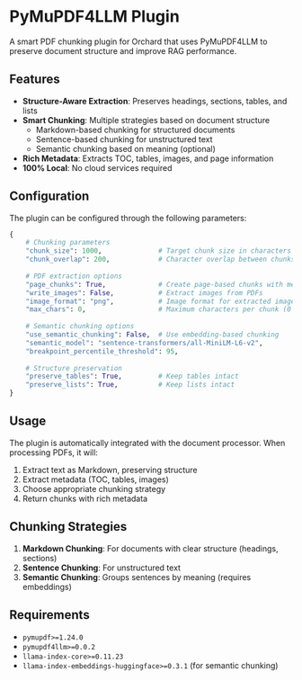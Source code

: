 # PyMuPDF4LLM Plugin

A smart PDF chunking plugin for Orchard that uses PyMuPDF4LLM to preserve document structure and improve RAG performance.

## Features

- **Structure-Aware Extraction**: Preserves headings, sections, tables, and lists
- **Smart Chunking**: Multiple strategies based on document structure
  - Markdown-based chunking for structured documents
  - Sentence-based chunking for unstructured text
  - Semantic chunking based on meaning (optional)
- **Rich Metadata**: Extracts TOC, tables, images, and page information
- **100% Local**: No cloud services required

## Configuration

The plugin can be configured through the following parameters:

```python
{
    # Chunking parameters
    "chunk_size": 1000,              # Target chunk size in characters
    "chunk_overlap": 200,            # Character overlap between chunks
    
    # PDF extraction options
    "page_chunks": True,             # Create page-based chunks with metadata
    "write_images": False,           # Extract images from PDFs
    "image_format": "png",           # Image format for extracted images
    "max_chars": 0,                  # Maximum characters per chunk (0 = no limit)
    
    # Semantic chunking options
    "use_semantic_chunking": False,  # Use embedding-based chunking
    "semantic_model": "sentence-transformers/all-MiniLM-L6-v2",
    "breakpoint_percentile_threshold": 95,
    
    # Structure preservation
    "preserve_tables": True,         # Keep tables intact
    "preserve_lists": True,          # Keep lists intact
}
```

## Usage

The plugin is automatically integrated with the document processor. When processing PDFs, it will:

1. Extract text as Markdown, preserving structure
2. Extract metadata (TOC, tables, images)
3. Choose appropriate chunking strategy
4. Return chunks with rich metadata

## Chunking Strategies

1. **Markdown Chunking**: For documents with clear structure (headings, sections)
2. **Sentence Chunking**: For unstructured text
3. **Semantic Chunking**: Groups sentences by meaning (requires embeddings)

## Requirements

- `pymupdf>=1.24.0`
- `pymupdf4llm>=0.0.2`
- `llama-index-core>=0.11.23`
- `llama-index-embeddings-huggingface>=0.3.1` (for semantic chunking) 